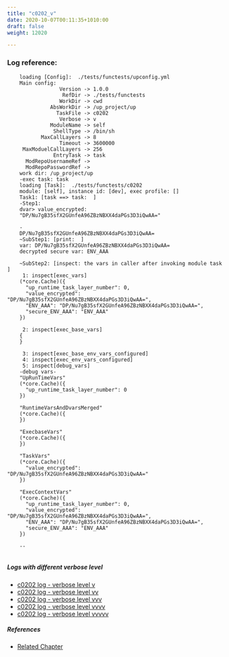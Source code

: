 ```yaml
---
title: "c0202_v"
date: 2020-10-07T00:11:35+1010:00
draft: false
weight: 12020

---
```


### Log reference: <no value>

```
    loading [Config]:  ./tests/functests/upconfig.yml
    Main config:
                 Version -> 1.0.0
                  RefDir -> ./tests/functests
                 WorkDir -> cwd
              AbsWorkDir -> /up_project/up
                TaskFile -> c0202
                 Verbose -> v
              ModuleName -> self
               ShellType -> /bin/sh
           MaxCallLayers -> 8
                 Timeout -> 3600000
     MaxModuelCallLayers -> 256
               EntryTask -> task
      ModRepoUsernameRef -> 
      ModRepoPasswordRef -> 
    work dir: /up_project/up
    -exec task: task
    loading [Task]:  ./tests/functests/c0202
    module: [self], instance id: [dev], exec profile: []
    Task1: [task ==> task:  ]
    -Step1:
    dvar> value_encrypted:
    "DP/Nu7gB35sfX2GUnfeA96ZBzNBXX4daPGs3D3iQwAA="
    
    -
    DP/Nu7gB35sfX2GUnfeA96ZBzNBXX4daPGs3D3iQwAA=
    ~SubStep1: [print:  ]
    var: DP/Nu7gB35sfX2GUnfeA96ZBzNBXX4daPGs3D3iQwAA=
    decrypted secure var: ENV_AAA
    
    ~SubStep2: [inspect: the vars in caller after invoking module task ]
     1: inspect[exec_vars]
    (*core.Cache)({
      "up_runtime_task_layer_number": 0,
      "value_encrypted": "DP/Nu7gB35sfX2GUnfeA96ZBzNBXX4daPGs3D3iQwAA=",
      "ENV_AAA": "DP/Nu7gB35sfX2GUnfeA96ZBzNBXX4daPGs3D3iQwAA=",
      "secure_ENV_AAA": "ENV_AAA"
    })
    
     2: inspect[exec_base_vars]
    {
    }
    
     3: inspect[exec_base_env_vars_configured]
     4: inspect[exec_env_vars_configured]
     5: inspect[debug_vars]
    -debug vars-
    "UpRunTimeVars"
    (*core.Cache)({
      "up_runtime_task_layer_number": 0
    })
    
    "RuntimeVarsAndDvarsMerged"
    (*core.Cache)({
    })
    
    "ExecbaseVars"
    (*core.Cache)({
    })
    
    "TaskVars"
    (*core.Cache)({
      "value_encrypted": "DP/Nu7gB35sfX2GUnfeA96ZBzNBXX4daPGs3D3iQwAA="
    })
    
    "ExecContextVars"
    (*core.Cache)({
      "up_runtime_task_layer_number": 0,
      "value_encrypted": "DP/Nu7gB35sfX2GUnfeA96ZBzNBXX4daPGs3D3iQwAA=",
      "ENV_AAA": "DP/Nu7gB35sfX2GUnfeA96ZBzNBXX4daPGs3D3iQwAA=",
      "secure_ENV_AAA": "ENV_AAA"
    })
    
    --
    
```

##### Logs with different verbose level
* [c0202 log - verbose level v](../../logs/c0202_v)
* [c0202 log - verbose level vv](../../logs/c0202_vv)
* [c0202 log - verbose level vvv](../../logs/c0202_vvv)
* [c0202 log - verbose level vvvv](../../logs/c0202_vvvv)
* [c0202 log - verbose level vvvvv](../../logs/c0202_vvvvv)

##### References
* [Related Chapter](../../security/c0202)
